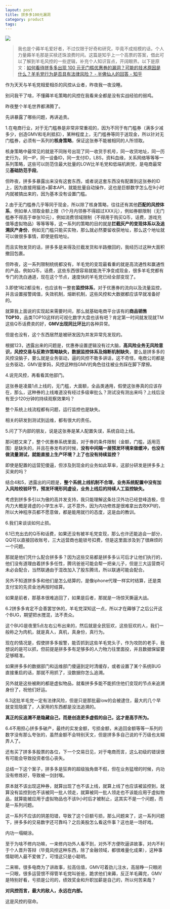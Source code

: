 ```yaml
---
layout: post
title: 拼多多100元漏洞
category: product
tags: 
---
```


![](https://cdn.kelu.org/blog/tags/internet.jpg)

> 我也是个薅羊毛爱好者，不过仅限于好奇和研究，毕竟不成规模的话，个人力量薅羊毛那是买椟还珠浪费时间。这篇是知乎上一个高票的答案，借此可以了解到羊毛风控的一些逻辑，补充个人知识盲点，开阔眼界。以下是原文：[如何看待拼多多出现 100 元无门槛优惠券的漏洞？可能的技术原因是什么？羊毛党行为是否具有法律风险？ - 半佛仙人的回答 - 知乎](https://www.zhihu.com/question/309682706/answer/577933329)

作为天天与羊毛党相爱相杀的风控从业者，昨夜我一夜没睡。

别问我干了啥，不懂薅羊毛策略的风控在我看来全都是没有实战经验的弱鸡。

昨夜整个羊毛世界都沸腾了。

先讲暴露了哪些问题，再讲追责。

1.在电商行业，对于无门槛券是非常非常重视的，因为不同于有门槛券（满多少减多少，创造GMV和毛利抵扣），某种程度上，无门槛券等同于送现金，所以针对无门槛券，必须有一系列的**核身策略**，保证这张券不能被相同的人所领取。

核身策略中最常见的就是不同账号出现了同一收货手机号，同一收货地址，同一历史行为，同一IP，同一设备ID，同一支付ID，LBS，资料血缘，关系网络等等等一系列策略，这些可以防范住最大批量的LOW比羊毛党和低端机刷党，是电商最常见**基础防范手段**。

但昨夜，拼多多暴露出来没有这套东西，或者说这套东西没有配置到这张券的ID上，因为直接用猫池+脚本API，就能批量自动操作，这也是巨额数字怎么在9小时内就被搞出来的，因为基本没有设置门槛。

2.由于无门槛券几乎等同于现金，所以除了核身策略，往往还有其他**匹配的风控体系**，例如单人领取金额上限（1个月内领券不得超过XXX元），例如券额限制（无门槛券不得高于单张10元），例如消费领域限制（不得用于购买Q币，话费，游戏充值等虚拟物品）等等等等，这一系列的策略的目的就是**拦截灰产的变现体系以及追溯灰产身份**，例如无门槛只能买实物，那么就必然要留收获地址，那么这个地址就可以做很多事情，即使是假地址。

而且实物发货的话，拼多多是来得及拦截发货和半路撤回的，我经历过这种大面积撤回包裹。

但昨夜，这一系列限制统统都没有，羊毛党的变现最看重的就是高流通性和赢通性的产品，例如Q币，话费，这些东西很容易就能洗干净变成现金，很多羊毛党都有专门的洗白通道，现在这个节点，速度快的羊毛党已经全部变现了。

3.即使1和2都没有，也应该有一整套**监控体系**，对于优惠券的流向以及流量监控，并且设置报警阈值，失效机制，熔断机制，这些风控和大数据都应该早就准备好的。

就算我上面说的实现起来需要时间，那么就基础电商平台该有的**商品销售TOP10**，品类TOP10这样的可视化数字大盘也该有吧？肯定第一时间就发现就TM这些Q币话费卖的好，**GMV出现同比环比**的各种异常。

但是也没有，这个东西居然是被研发因为并发异常先发现的。

根据123，透露出来的问题是，优惠券设置逻辑没有过大脑，**高风险业务无风险意识，风控交易与反欺诈策略缺失，数据监控体系及熔断机制缺失**，要么是拼多多的风控没脑子，要么就是业务驱动，逼的风控不敢多讲话，这不奇怪，电商公司都是业务驱动，GMV是爹妈，风控这种挡GMV的角色往往被业务踩在脚下摩擦。

4.说完风控，再看看其他部门。

这张券是凌晨1点上线的，无门槛，大面额，全品类通用，假使这张券真的应该存在，那么，这种券的上线难道没有经过多级审批么？测试没有测出来吗？上线后没有至少120分钟的持续观察效果吗？

整个系统上线流程都有问题，运行监控也是缺失。

相关的研发到测试到运维，都有很大的责任。

5.问了下内部的朋友，说是这张券是某人配置失误，系统自动上线。

那问题又来了，整个优惠券系统里面，对于券的条件限制（金额，门槛，适用范围）是缺失的，并且在券发布的时候，**没有中间隔一层预发环境来做缓冲，也没有做流量测试，就能直接上生产环境？上了也没有持续监控？**

即使是配置的运营犯傻逼，但涉及到现金的业务如此草率，这部分研发是拼多多上买来的吗？

结合4和5，透露出的问题是，**整个系统上线机制不合理，业务系统配置中没有加入风险校验环节，预发环境形同虚设，业务上线后的持续人工监控缺失。**

考虑到拼多多引以为傲的高并发支持，我只能理解这条壮汉外功已经登峰造极，但内力大概是肾虚的小学生水平，这不意外，因为内功修炼是很难拿出去吹KPI的，所以大神程序员都不愿意做，都是能用就行的态度，这是血的教训。

6.我们来谈谈如何止损。

6.1已充出去的Q币和话费，如果还没有被羊毛党变现，那么也许还能追会一部分，QQ可以直接回收账号，三大运营商也能锁号扣费，但是这里面涉及到了很麻烦的一个问题。

那就是他们凭什么配合拼多多？因为这些交易都是拼多多认可后才让他们执行的，他们没有道理由着拼多多任性，腾讯爸爸可能会帮一把亲儿子，但是三大运营商可未必会配合，当然联通由于混改加入了股东腾讯，所以联通可能会配合。

另外不知道拼多多和他们是怎么结算的，是像iphone代理一样实时结算，还是类支付宝的先资金池再按时结算。

如果是前者，那基本很难追回了，如果是后者，那就是一场惊天撕逼大战。

6.2拼多多肯定不会善罢甘休的，羊毛党深知这一点，所以才在薅够了之后公开这个BUG，期望把水搅混，法不责众。

这个BUG是夜里5点左右公布出来的，然后就是全民狂欢，这些狂欢的人，我们一般称之为肉机，就是真人，真机，真身份，真行为。

现在的情况是，假使拼多多报警，能否抓到这些羊毛党头子，作为攻防的老手，我想说的是可以抓，但前提是拼多多有足够多的人力物力往里面投，并且数据保留要足够精准。

如果拼多多的数据部门和运维部门傻逼到定时清缓存，或者设置了某个系统BUG直接重启的话，那就不用抓了，没数据你怎么追溯。

另外就是这些被刷的都是虚拟物品，就看拼多多能不能抓住他们变现的节点来追溯身份了，祝他们好运。

6.3这批羊毛党一定有法律风险，但是只是那批最low的会被逮住，最大的几个早就变现隐匿了，人家用的东西都是没法追溯的。

**真正的反追溯不是隐藏自己，而是创造更多虚假的自己，这才是高手所为。**

6.4不用担心拼多多破产，最终的实发金额，亏损金额，未追回金额等等一系列的数字没有那么夸张的，虽然金额不会特别天文，但是拼多多自己说的千万级也太糊弄人了。

还有买了拼多多股票的各位，下一个交易日见，对于电商而言，这么初级的错误很有可能会导致投资者信心丧失。

总结一下这个案子，拼多多是狂奔的超级独角兽不假，但在业务猛增的时候，内功没有修炼好，导致被一剑封喉。

原本就不该出现这种券，就算出现了也不该上线，就算上线了也应该被监控到，就算没有监控到也不该被同一批人领走，就算被同一批人领走也不该能应用于虚拟物品，就算能被应用于虚拟物品也不该9小时后才被制止，这其实不是一个问题，而是一系列问题。

这一系列不应该的阴差阳错，导致了这个巨额亏损，那么问题来了，这一系列问题下，拼多多的交易数字还可靠吗？之后美股怎么看这件事？这也是一场好戏。

内功一塌糊涂。

至于为啥不修内功嘛，一来修内功外人看不到，对外不方便吹逼讲故事，对内不利于个人晋升答辩（毕竟风控这种东西，除了金融领域，都很难量化成果），这种事情聪明人最不爱做了，可惜这只是小聪明。

二来嘛，很多电商为了讲故事，拉高估值，GMV可着劲儿注水，高层睁一只眼闭一只眼，很多运营恨不得管羊毛党叫爸爸，跪求他们来薅，反正羊毛薅完，GMV是特别好看，亏损是公司的，绩效奖金和升职加薪是自己的，所以何苦来哉？

**对风控而言，最大的敌人，永远在内部。**

这是风控的宿命。